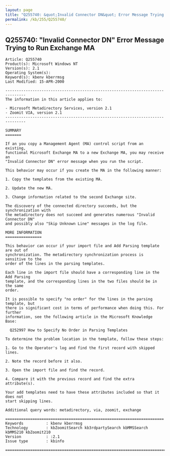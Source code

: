 ```yaml
---
layout: page
title: "Q255740: &quot;Invalid Connector DN&quot; Error Message Trying to Run Exchange MA"
permalink: /kb/255/Q255740/
---
```


## Q255740: &quot;Invalid Connector DN&quot; Error Message Trying to Run Exchange MA

	Article: Q255740
	Product(s): Microsoft Windows NT
	Version(s): 2.1
	Operating System(s): 
	Keyword(s): kbenv kberrmsg
	Last Modified: 15-APR-2000
	
	-------------------------------------------------------------------------------
	The information in this article applies to:
	
	- Microsoft Metadirectory Services, version 2.1 
	- Zoomit VIA, version 2.1 
	-------------------------------------------------------------------------------
	
	SUMMARY
	=======
	
	If an you copy a Management Agent (MA) control script from an existing,
	functional Microsoft Exchange MA to a new Exchange MA, you may receive an
	"Invalid Connector DN" error message when you run the script.
	
	This behavior may occur if you create the MA in the following manner:
	
	1. Copy the templates from the existing MA.
	
	2. Update the new MA.
	
	3. Change information related to the second Exchange site.
	
	The discovery of the connected directory succeeds, but the synchronization with
	the metadirectory does not succeed and generates numerous "Invalid Connector DN"
	and possibly also "Skip Unknown Line" messages in the log file.
	
	MORE INFORMATION
	================
	
	This behavior can occur if your import file and Add Parsing template are out of
	synchronization. The metadirectory synchronization process is sensitive to the
	order of the lines in the parsing templates.
	
	Each line in the import file should have a corresponding line in the Add Parsing
	template, and the corresponding lines in the two files should be in the same
	order.
	
	It is possible to specify "no order" for the lines in the parsing template, but
	there is significant cost in terms of performance when doing this. For further
	information, see the following article in the Microsoft Knowledge Base:
	
	  Q252997 How to Specify No Order in Parsing Templates
	
	To determine the problem location in the template, follow these steps:
	
	1. Go to the Operator's log and find the first record with skipped lines.
	
	2. Note the record before it also.
	
	3. Open the import file and find the record.
	
	4. Compare it with the previous record and find the extra attribute(s).
	
	Your add templates need to have these attributes included so that it does not
	start skipping lines.
	
	Additional query words: metadirectory, via, zoomit, exchange
	
	======================================================================
	Keywords          : kbenv kberrmsg 
	Technology        : kbZoomitSearch kb3rdpartySearch kbMMSSearch kbMMS210 kbZoomit210
	Version           : :2.1
	Issue type        : kbinfo
	
	=============================================================================
	
